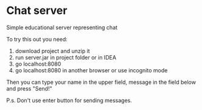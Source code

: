 # Chat server
Simple educational server representing chat

To try this out you need:
1. download project and unzip it
2. run server.jar in project folder or in IDEA
3. go localhost:8080
4. go localhost:8080 in another browser or use incognito mode

Then you can type your name in the upper field, message in the field below and press "Send!"

P.s. Don't use enter button for sending messages.
